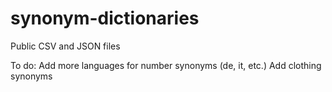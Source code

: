# synonym-dictionaries
Public CSV and JSON files

To do:
Add more languages for number synonyms (de, it, etc.)
Add clothing synonyms

